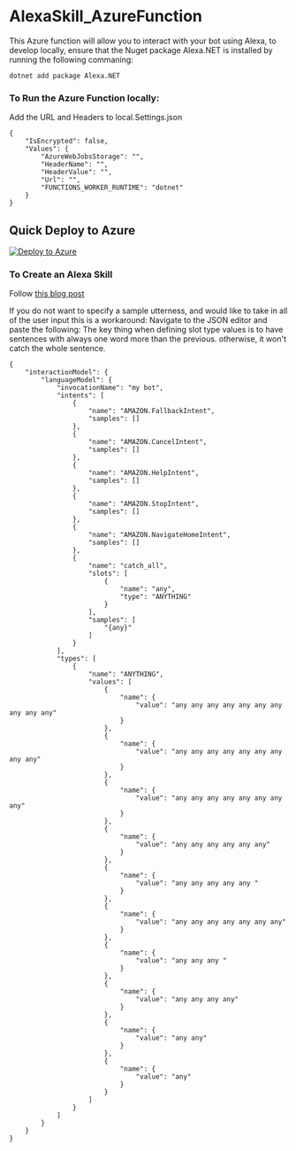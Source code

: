 # AlexaSkill_AzureFunction
This Azure function will allow you to interact with your bot using Alexa, to develop locally, ensure that the Nuget package Alexa.NET is installed by running the following commaning: 

```
dotnet add package Alexa.NET
```

### To Run the Azure Function locally: 
Add the URL and Headers to local.Settings.json
```
{
    "IsEncrypted": false,
    "Values": {
        "AzureWebJobsStorage": "",
        "HeaderName": "", 
        "HeaderValue": "",
        "Url": "",
        "FUNCTIONS_WORKER_RUNTIME": "dotnet"
    }
}
```
## Quick Deploy to Azure

[![Deploy to Azure](http://azuredeploy.net/deploybutton.svg)](https://azuredeploy.net/)

### To Create an Alexa Skill 
Follow [this blog post](https://blogs.msdn.microsoft.com/appconsult/2018/11/02/build-your-first-alexa-skill-with-alexa-net-and-azure-functions-the-basics/)

If you do not want to specify a sample utterness, and would like to take in all of the user input this is a workaround:
Navigate to the JSON editor and paste the following: The key thing when defining slot type values is to have sentences with always one word more than the previous. otherwise, it won't catch the whole sentence. 
```
{
    "interactionModel": {
        "languageModel": {
            "invocationName": "my bot",
            "intents": [
                {
                    "name": "AMAZON.FallbackIntent",
                    "samples": []
                },
                {
                    "name": "AMAZON.CancelIntent",
                    "samples": []
                },
                {
                    "name": "AMAZON.HelpIntent",
                    "samples": []
                },
                {
                    "name": "AMAZON.StopIntent",
                    "samples": []
                },
                {
                    "name": "AMAZON.NavigateHomeIntent",
                    "samples": []
                },
                {
                    "name": "catch_all",
                    "slots": [
                        {
                            "name": "any",
                            "type": "ANYTHING"
                        }
                    ],
                    "samples": [
                        "{any}"
                    ]
                }
            ],
            "types": [
                {
                    "name": "ANYTHING",
                    "values": [
                        {
                            "name": {
                                "value": "any any any any any any any any any any"
                            }
                        },
                        {
                            "name": {
                                "value": "any any any any any any any any any"
                            }
                        },
                        {
                            "name": {
                                "value": "any any any any any any any any"
                            }
                        },
                        {
                            "name": {
                                "value": "any any any any any any"
                            }
                        },
                        {
                            "name": {
                                "value": "any any any any any "
                            }
                        },
                        {
                            "name": {
                                "value": "any any any any any any any"
                            }
                        },
                        {
                            "name": {
                                "value": "any any any "
                            }
                        },
                        {
                            "name": {
                                "value": "any any any any"
                            }
                        },
                        {
                            "name": {
                                "value": "any any"
                            }
                        },
                        {
                            "name": {
                                "value": "any"
                            }
                        }
                    ]
                }
            ]
        }
    }
}
```
